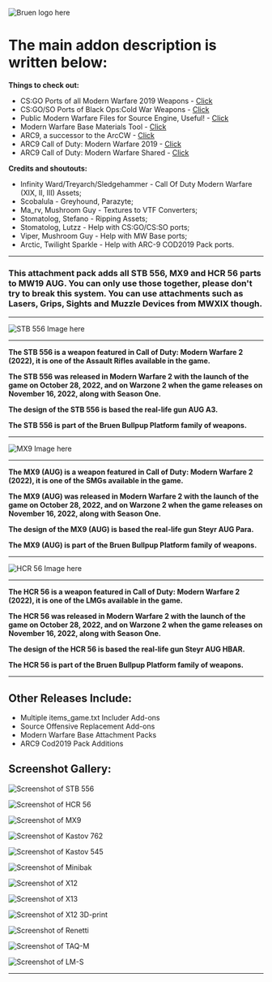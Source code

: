 ![Bruen logo here](assets/images/bruen_logo.png)

# The main addon description is written below:

**Things to check out:**

+ CS:GO Ports of all Modern Warfare 2019 Weapons - [Click](https://github.com/crazyslavmodder/CSGO-MW2019-Weapons-RELEASE)
+ CS:GO/SO Ports of Black Ops:Cold War Weapons - [Click](https://github.com/ZaihnDT/MIGI-BOCW-Weapons)
+ Public Modern Warfare Files for Source Engine, Useful! - [Click](https://github.com/One-Trick-Viper/Source-Files-MW-Public)
+ Modern Warfare Base Materials Tool - [Click](https://github.com/mushroom-guy/mwb-materials)
+ ARC9, a successor to the ArcCW - [Click](https://github.com/HaodongMo/ARC-9)
+ ARC9 Call of Duty: Modern Warfare 2019 - [Click](https://github.com/curlySparkle/ARC9-COD2019)
+ ARC9 Call of Duty: Modern Warfare Shared - [Click](https://github.com/CurlySparkle/ARC9_Cod2019_Shared)

**Credits and shoutouts:**

+ Infinity Ward/Treyarch/Sledgehammer - Call Of Duty Modern Warfare (XIX, II, III) Assets;
+ Scobalula - Greyhound, Parazyte;
+ Ma_rv, Mushroom Guy - Textures to VTF Converters;
+ Stomatolog, Stefano - Ripping Assets;
+ Stomatolog, Lutzz - Help with CS:GO/CS:SO ports;
+ Viper, Mushroom Guy - Help with MW Base ports;
+ Arctic, Twilight Sparkle - Help with ARC-9 COD2019 Pack ports.

---

### This attachment pack adds all STB 556, MX9 and HCR 56 parts to MW19 AUG. You can only use those together, please don't try to break this system. You can use attachments such as Lasers, Grips, Sights and Muzzle Devices from MWXIX though.

---

![STB 556 Image here](assets/images/augolf.jpg)

---

**The STB 556 is a weapon featured in Call of Duty: Modern Warfare 2 (2022), it is one of the Assault Rifles available in the game.**

**The STB 556 was released in Modern Warfare 2 with the launch of the game on October 28, 2022, and on Warzone 2 when the game releases on November 16, 2022, along with Season One.**

**The design of the STB 556 is based the real-life gun AUG A3.**

**The STB 556 is part of the Bruen Bullpup Platform family of weapons.**

---

![MX9 Image here](assets/images/apapa.jpg)

---

**The MX9 (AUG) is a weapon featured in Call of Duty: Modern Warfare 2 (2022), it is one of the SMGs available in the game.**

**The MX9 (AUG) was released in Modern Warfare 2 with the launch of the game on October 28, 2022, and on Warzone 2 when the game releases on November 16, 2022, along with Season One.**

**The design of the MX9 (AUG) is based the real-life gun Steyr AUG Para.**

**The MX9 (AUG) is part of the Bruen Bullpup Platform family of weapons.**

---

![HCR 56 Image here](assets/images/ahotel.jpg)

---

**The HCR 56 is a weapon featured in Call of Duty: Modern Warfare 2 (2022), it is one of the LMGs available in the game.**

**The HCR 56 was released in Modern Warfare 2 with the launch of the game on October 28, 2022, and on Warzone 2 when the game releases on November 16, 2022, along with Season One.**

**The design of the HCR 56 is based the real-life gun Steyr AUG HBAR.**

**The HCR 56 is part of the Bruen Bullpup Platform family of weapons.**

---

## Other Releases Include:

+ Multiple items_game.txt Includer Add-ons
+ Source Offensive Replacement Add-ons
+ Modern Warfare Base Attachment Packs
+ ARC9 Cod2019 Pack Additions



## Screenshot Gallery:

![Screenshot of STB 556](assets/gallery/augolf.jpg)

![Screenshot of HCR 56](assets/gallery/ahotel.jpg)

![Screenshot of MX9](assets/gallery/apapa.jpg)

![Screenshot of Kastov 762](assets/gallery/akilo.jpg)

![Screenshot of Kastov 545](assets/gallery/akilo105.jpg)

![Screenshot of Minibak](assets/gallery/beta.jpg)

![Screenshot of X12](assets/gallery/golf17.jpg)

![Screenshot of X13](assets/gallery/golf18.jpg)

![Screenshot of X12 3D-print](assets/gallery/golf21_plastic.jpg)

![Screenshot of Renetti](assets/gallery/mike93.jpg)

![Screenshot of TAQ-M](assets/gallery/schromeo.jpg)

![Screenshot of LM-S](assets/gallery/pgolf1.jpg)

---
